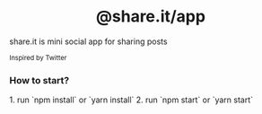<h1 align="center">@share.it/app</h1>
<p>share.it is mini social app for sharing posts</p>
<small>Inspired by Twitter</small>

<h3>How to start?</h3>
1. run `npm install` or `yarn install`
2. run `npm start` or `yarn start`
